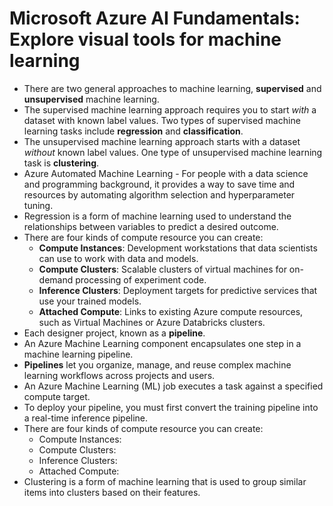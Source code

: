 # Microsoft Azure AI Fundamentals: Explore visual tools for machine learning

- There are two general approaches to machine learning, **supervised** and **unsupervised** machine learning. 
- The supervised machine learning approach requires you to start *with* a dataset with known label values. Two types of supervised machine learning tasks include **regression** and **classification**.
- The unsupervised machine learning approach starts with a dataset *without* known label values. One type of unsupervised machine learning task is **clustering**.
- Azure Automated Machine Learning - For people with a data science and programming background, it provides a way to save time and resources by automating algorithm selection and hyperparameter tuning.
- Regression is a form of machine learning used to understand the relationships between variables to predict a desired outcome. 
- There are four kinds of compute resource you can create:
    - **Compute Instances**: Development workstations that data scientists can use to work with data and models.
    - **Compute Clusters**: Scalable clusters of virtual machines for on-demand processing of experiment code.
    - **Inference Clusters**: Deployment targets for predictive services that use your trained models.
    - **Attached Compute**: Links to existing Azure compute resources, such as Virtual Machines or Azure Databricks clusters.
- Each designer project, known as a **pipeline**.
- An Azure Machine Learning component encapsulates one step in a machine learning pipeline. 
- **Pipelines** let you organize, manage, and reuse complex machine learning workflows across projects and users.
- An Azure Machine Learning (ML) job executes a task against a specified compute target.
- To deploy your pipeline, you must first convert the training pipeline into a real-time inference pipeline.
- There are four kinds of compute resource you can create:
    - Compute Instances:
    - Compute Clusters:
    - Inference Clusters:
    - Attached Compute:
- Clustering is a form of machine learning that is used to group similar items into clusters based on their features.